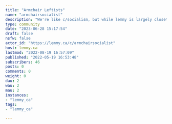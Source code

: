 ```yaml
---
title: "Armchair Leftists" 
name: "armchairsocialist"
description: "We're like c/socialism, but while lemmy is largely closeted armchair socialists, we're overt armchair socialists. Downvote anything that will actually help achieve socialism like direct action, meet ups, protests etc. Upvote content that will do bugger all. "
type: community
date: "2023-06-28 15:17:54"
draft: false
nsfw: false
actor_id: "https://lemmy.ca/c/armchairsocialist"
host: lemmy.ca
lastmod: "2022-08-19 16:57:09"
published: "2022-05-19 16:53:48"
subscribers: 46
posts: 0
comments: 0
weight: 0
dau: 2
wau: 2
mau: 2
instances:
- "lemmy_ca"
tags: 
- "lemmy_ca"

---
```

